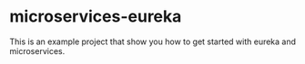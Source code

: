 # microservices-eureka

This is an example project that show you how to get started with eureka and microservices.
